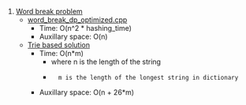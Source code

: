 1) [Word break problem](https://www.geeksforgeeks.org/problems/word-break1352/1)
    - [word_break_dp_optimized.cpp](word_break_dp_optimized.cpp)
        - Time: O(n^2 * hashing_time)
        - Auxillary space: O(n)
    - [Trie based solution](word_break_using_trie.cpp)
        - Time: O(n*m)
            - where n is the length of the string
            -       m is the length of the longest string in dictionary
        - Auxillary space: O(n + 26*m)